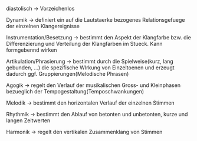 diastolisch -> Vorzeichenlos
<!--SR:!2024-10-05,52,290-->

Dynamik -> definiert ein auf die Lautstaerke bezogenes Relationsgefuege der einzelnen Klangereignisse
<!--SR:!2024-09-23,8,254-->

Instrumentation/Besetzung -> bestimmt den Aspekt der Klangfarbe bzw. die Differenzierung und Verteilung der Klangfarben im Stueck. Kann formgebennd wirken
<!--SR:!2024-09-20,3,233-->

Artikulation/Phrasierung -> bestimmt durch die Spielweise(kurz, lang gebunden, ...) die spezifische WIrkung von Einzeltoenen und erzeugt dadurch ggf. Gruppierungen(Melodische Phrasen)
<!--SR:!2024-09-18,3,253-->

Agogik -> regelt den Verlauf der musikalischen Gross- und Kleinphasen bezueglich der Tempogestaltung(Temposchwankungen)
<!--SR:!2024-09-19,3,253-->

Melodik -> bestimmt den horizontalen Verlauf der einzelnen Stimmen
<!--SR:!2024-09-19,4,273-->

Rhythmik -> bestimmt den Ablauf von betonten und unbetonten, kurze und langen Zeitwerten
<!--SR:!2024-09-19,4,273-->

Harmonik -> regelt den vertikalen Zusammenklang von Stimmen
<!--SR:!2024-09-18,3,253-->
